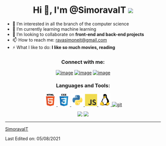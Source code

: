 <h1 align="center">Hi 👋, I'm @SimoravaIT <img height="40" src="https://emoji.gg/assets/emoji/7333-parrotdance.gif"></h1>

- 👀 I’m interested in all the branch of the computer science
- 🌱 I’m currently learning machine learning
- 👯 I’m looking to collaborate on **front-end and back-end projects**
- 📫 How to reach me: ravasimoneit@gmail.com
- ⚡ What I like to do: **I like so much movies, reading**

<h3 align="center">Connect with me:</h3>
<div align="center">

[![image](https://img.shields.io/badge/LinkedIn-0077B5?style=for-the-badge&logo=linkedin&logoColor=white)](https://www.linkedin.com/in/ravasimone/)
[![image](https://img.shields.io/badge/Instagram-E4405F?style=for-the-badge&logo=instagram&logoColor=white)](https://www.instagram.com/simorava/?hl=it)
[![image](https://img.shields.io/badge/Gmail-D14836?style=for-the-badge&logo=gmail&logoColor=white)](mailto:ravasimoneit@gmail.com)
  
</div>

<h3 align="center">Languages and Tools:</h3>

<p align="center"> 
  <a href="https://www.w3.org/html/" target="_blank"> 
    <img src="https://raw.githubusercontent.com/devicons/devicon/master/icons/html5/html5-original-wordmark.svg" alt="html5" width="40" height="40"/> 
  </a>
  <a href="https://www.w3schools.com/css/" target="_blank"> 
    <img src="https://raw.githubusercontent.com/devicons/devicon/master/icons/css3/css3-original-wordmark.svg" alt="css3" width="40" height="40"/> 
  </a> 
  <a href="https://www.python.org" target="_blank"> 
    <img src="https://raw.githubusercontent.com/devicons/devicon/master/icons/python/python-original.svg" alt="python" width="40" height="40"/> 
  </a>  
  <a href="https://developer.mozilla.org/en-US/docs/Web/JavaScript" target="_blank"> 
    <img src="https://raw.githubusercontent.com/devicons/devicon/master/icons/javascript/javascript-original.svg" alt="javascript" width="40" height="40"/> 
  </a> 
  <a href="https://www.linux.org/" target="_blank"> 
    <img src="https://raw.githubusercontent.com/devicons/devicon/master/icons/linux/linux-original.svg" alt="linux" width="40" height="40"/> 
  </a> 
  <a href="https://git-scm.com/" target="_blank"> 
    <img src="https://www.vectorlogo.zone/logos/git-scm/git-scm-icon.svg" alt="git" width="40" height="40"/> 
  </a>
</p>

<p align= "center">
  <img height= "150" src="https://github-readme-stats.vercel.app/api?username=SimoravaIT&theme=react&show_icons=true&include_all_commits=true" />
  <img height= "150" src="https://github-readme-stats.vercel.app/api/top-langs/?username=SimoravaIT&theme=react&layout=compact" />
</p>

------

[SimoravaIT](https://github.com/SimoravaIT)

Last Edited on: 05/08/2021
<!---
SimoravaIT/SimoravaIT is a ✨ special ✨ repository because its `README.md` (this file) appears on your GitHub profile.
You can click the Preview link to take a look at your changes.
--->
